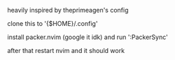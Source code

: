 heavily inspired by theprimeagen's config

clone this to '{$HOME}/.config'

install packer.nvim (google it idk) and run ':PackerSync'

after that restart nvim and it should work
